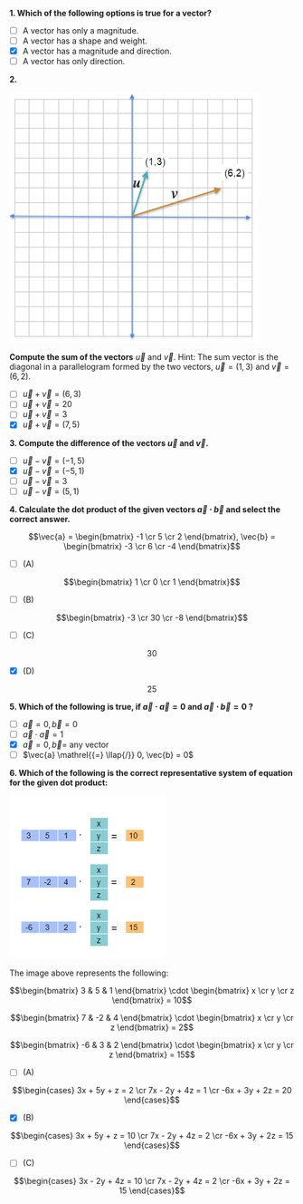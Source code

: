 **1. Which of the following options is true for a vector?**
- [ ] A vector has only a magnitude.
- [ ] A vector has a shape and weight. 
- [x] A vector has a magnitude and direction.
- [ ] A vector has only direction.

**2.**

![missing](images/C1_W3_Practice-Quiz_1.png)

**Compute the sum of the vectors** $\vec{u}$ and $\vec{v}$. Hint: The sum vector is the diagonal in a parallelogram formed by the two vectors, $\vec{u} = \left( 1,3 \right)$ and $\vec{v} = \left( 6,2 \right)$.
- [ ] $\vec{u} + \vec{v} = \left( 6,3 \right)$
- [ ] $\vec{u} + \vec{v} = 20$
- [ ] $\vec{u} + \vec{v} = 3$
- [x] $\vec{u} + \vec{v} = \left( 7,5 \right)$

**3. Compute the difference of the vectors $\vec{u}$ and $\vec{v}$.**
- [ ] $\vec{u} - \vec{v} = \left( -1,5 \right)$
- [x] $\vec{u} - \vec{v} = \left( -5,1 \right)$
- [ ] $\vec{u} - \vec{v} = 3$
- [ ] $\vec{u} - \vec{v} = \left( 5,1 \right)$

**4. Calculate the dot product of the given vectors $\vec{a} \cdot \vec{b}$ and select the correct answer.**

$$\vec{a} = \begin{bmatrix} -1 \cr 5 \cr 2 \end{bmatrix}, \vec{b} = \begin{bmatrix} -3 \cr 6 \cr -4 \end{bmatrix}$$

- [ ] (A)

$$\begin{bmatrix} 1 \cr 0 \cr 1 \end{bmatrix}$$
- [ ] (B)

$$\begin{bmatrix} -3 \cr 30 \cr -8 \end{bmatrix}$$
- [ ] (C)

$$30$$
- [x] (D)

$$25$$

**5. Which of the following is true, if $\vec{a} \cdot \vec{a} = 0$ and $\vec{a} \cdot \vec{b} = 0$ ?**
- [ ] $\vec{a} = 0, \vec{b} = 0$
- [ ] $\vec{a} \cdot \vec{a} = 1$
- [x] $\vec{a} = 0, \vec{b} =$ any vector
- [ ] $\vec{a} \mathrel{{=} \llap{/}} 0, \vec{b} = 0$ 

**6. Which of the following is the correct representative system of equation for the given dot product:**

![missing](images/C1_W3_Practice-Quiz_2.png)

The image above represents the following:

$$\begin{bmatrix} 3 & 5 & 1 \end{bmatrix} \cdot \begin{bmatrix} x \cr y \cr z \end{bmatrix} = 10$$

$$\begin{bmatrix} 7 & -2 & 4 \end{bmatrix} \cdot \begin{bmatrix} x \cr y \cr z \end{bmatrix} = 2$$

$$\begin{bmatrix} -6 & 3 & 2 \end{bmatrix} \cdot \begin{bmatrix} x \cr y \cr z \end{bmatrix} = 15$$

- [ ] (A)

$$\begin{cases} 3x + 5y + z = 2 \cr 7x - 2y + 4z = 1 \cr -6x + 3y + 2z = 20 \end{cases}$$
- [x] (B)

$$\begin{cases} 3x + 5y + z = 10 \cr 7x - 2y + 4z = 2 \cr -6x + 3y + 2z = 15 \end{cases}$$
- [ ] (C)

$$\begin{cases} 3x - 2y + 4z = 10 \cr 7x - 2y + 4z = 2 \cr -6x + 3y + 2z = 15 \end{cases}$$
